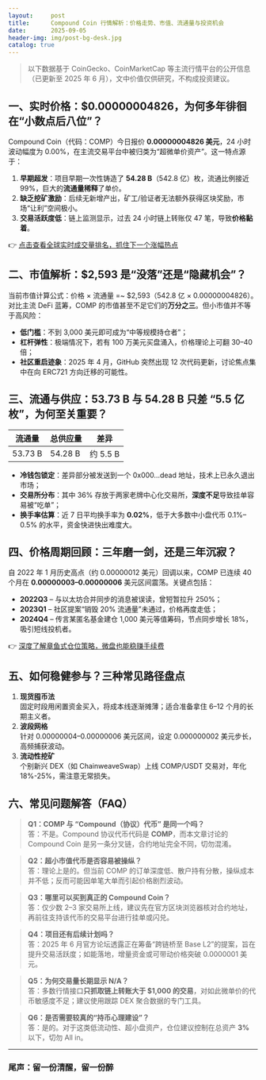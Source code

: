 ```yaml
---
layout:     post
title:      Compound Coin 行情解析：价格走势、市值、流通量与投资机会
date:       2025-09-05
header-img: img/post-bg-desk.jpg
catalog: true
---
```


> 以下数据基于 CoinGecko、CoinMarketCap 等主流行情平台的公开信息（已更新至 2025 年 6 月），文中价值仅供研究，不构成投资建议。

## 一、实时价格：$0.00000004826，为何多年徘徊在“小数点后八位”？

Compound Coin（代码：COMP）今日报价 **0.00000004826 美元**，24 小时波动幅度为 0.00%，在主流交易平台中被归类为“超微单价资产”。这一特点源于：

1. **早期超发**：项目早期一次性铸造了 **54.28 B**（542.8 亿）枚，流通比例接近 99%，巨大的**流通量稀释**了单价。
2. **缺乏挖矿激励**：后续无新增产出，矿工/验证者无法额外获得区块奖励，市场“让利”空间极小。
3. **交易活跃度低**：链上监测显示，过去 24 小时链上转账仅 47 笔，导致**价格黏着**。

👉 [点击查看全球实时成交量排名，抓住下一个涨幅热点](https://okxdog.com/)

## 二、市值解析：$2,593 是“没落”还是“隐藏机会”？

当前市值计算公式：价格 × 流通量 =~ $2,593（542.8 亿 × 0.00000004826）。对比主流 DeFi 蓝筹，COMP 的市值甚至不足它们的**万分之三**。但小市值并不等于高风险：

- **低门槛**：不到 3,000 美元即可成为“中等规模持仓者”；
- **杠杆弹性**：极端情况下，若有 100 万美元买盘涌入，价格理论上可翻 30–40 倍；
- **社区重启迹象**：2025 年 4 月，GitHub 突然出现 12 次代码更新，讨论焦点集中在向 ERC721 方向迁移的可能性。

## 三、流通与供应：53.73 B 与 54.28 B 只差 “5.5 亿枚”，为何至关重要？

| 流通量 | 总供应量 | 差异 |
|--------|-----------|------|
| 53.73 B | 54.28 B | 约 5.5 B |

- **冷钱包锁定**：差异部分被发送到一个 0x000…dead 地址，技术上已永久退出市场；
- **交易所分布**：其中 36% 存放于两家老牌中心化交易所，**深度不足**导致挂单容易被“吃单”；
- **换手率估算**：近 7 日平均换手率为 **0.02%**，低于大多数中小盘代币 0.1%–0.5% 的水平，资金快进快出难度大。

## 四、价格周期回顾：三年磨一剑，还是三年沉寂？

自 2022 年 1 月历史高点（约 0.00000012 美元）回调以来，COMP 已连续 40 个月在 **0.00000003–0.00000006** 美元区间震荡。关键点包括：

- **2022Q3** – 与以太坊合并同步的消息被误读，曾短暂拉升 250%；
- **2023Q1** – 社区提案“销毁 20% 流通量”未通过，价格再度走低；
- **2024Q4** – 传言某匿名基金建仓 1,000 美元等值筹码，节点同步增长 18%，吸引短线投机者。

👉 [深度了解章鱼式仓位策略，微盘也能稳赚手续费](https://okxdog.com/)

## 五、如何稳健参与？三种常见路径盘点

1. **现货囤币法**  
   固定时段用闲置资金买入，将成本线逐渐摊薄；适合准备拿住 6–12 个月的长期主义者。
2. **波段网格**  
   针对 0.00000004–0.00000006 美元区间，设定 0.000000002 美元步长，高频捕获波动。
3. **流动性挖矿**  
   个别新兴 DEX（如 ChainweaveSwap）上线 COMP/USDT 交易对，年化 18%-25%，需注意无常损失。

## 六、常见问题解答（FAQ）

> **Q1：COMP 与 “Compound（协议）代币” 是同一个吗？**  
> 答：不是。Compound 协议代币代码是 **COMP**，而本文章讨论的 Compound Coin 是另一条分叉链，合约地址完全不同，切勿混淆。

> **Q2：超小市值代币是否容易被操纵？**  
> 答：理论上是的。但当前 COMP 的订单深度低、散户持有分散，操纵成本并不低；反而可能因单笔大单而引起价格剧烈波动。

> **Q3：哪里可以买到真正的 Compound Coin？**  
> 答：仅少数 2–3 家交易所上线，建议先在官方区块浏览器核对合约地址，再前往支持该代币的交易平台进行挂单或闪兑。

> **Q4：项目还有后续计划吗？**  
> 答：2025 年 6 月官方论坛透露正在筹备“跨链桥至 Base L2”的提案，旨在提升交易活跃度；如能落地，增量资金或可带动价格突破 0.0000001 美元。

> **Q5：为何交易量长期显示 N/A？**  
> 答：多数行情接口**只抓取链上转账大于 $1,000 的交易**，对如此微单价的代币敏感度不足；建议使用跟踪 DEX 聚合数据的专门工具。

> **Q6：是否需要较真的“持币心理建设”？**  
> 答：是的。对于这类低流动性、超小盘资产，仓位建议控制在总资产 **3%** 以下，切勿 All in。

---

### 尾声：留一份清醒，留一份醉